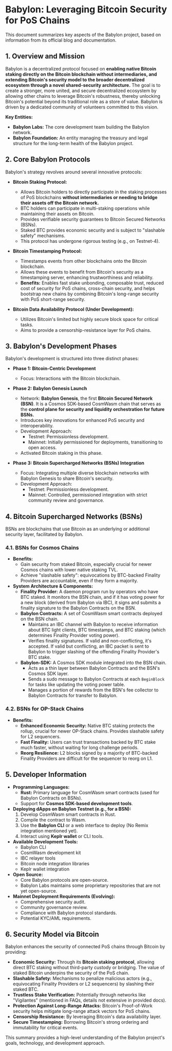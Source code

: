 # Babylon: Leveraging Bitcoin Security for PoS Chains

This document summarizes key aspects of the Babylon project, based on information from its official blog and documentation.

## 1. Overview and Mission

Babylon is a decentralized protocol focused on **enabling native Bitcoin staking directly on the Bitcoin blockchain without intermediaries, and extending Bitcoin's security model to the broader decentralized ecosystem through a novel shared-security architecture.** The goal is to create a stronger, more united, and secure decentralized ecosystem by allowing other chains to leverage Bitcoin's robustness, thereby unlocking Bitcoin's potential beyond its traditional role as a store of value. Babylon is driven by a dedicated community of volunteers committed to this vision.

**Key Entities:**
*   **Babylon Labs:** The core development team building the Babylon network.
*   **Babylon Foundation:** An entity managing the treasury and legal structure for the long-term health of the Babylon project.

## 2. Core Babylon Protocols

Babylon's strategy revolves around several innovative protocols:

*   **Bitcoin Staking Protocol:**
    *   Allows Bitcoin holders to directly participate in the staking processes of PoS blockchains **without intermediaries or needing to bridge their assets off the Bitcoin network.**
    *   BTC holders can participate in multi-staking operations while maintaining their assets on Bitcoin.
    *   Provides verifiable security guarantees to Bitcoin Secured Networks (BSNs).
    *   Staked BTC provides economic security and is subject to "slashable safety" mechanisms.
    *   This protocol has undergone rigorous testing (e.g., on Testnet-4).

*   **Bitcoin Timestamping Protocol:**
    *   Timestamps events from other blockchains onto the Bitcoin blockchain.
    *   Allows these events to benefit from Bitcoin's security as a timestamping server, enhancing trustworthiness and reliability.
    *   **Benefits:** Enables fast stake unbonding, composable trust, reduced cost of security for PoS chains, cross-chain security, and helps bootstrap new chains by combining Bitcoin's long-range security with PoS short-range security.

*   **Bitcoin Data Availability Protocol (Under Development):**
    *   Utilizes Bitcoin's limited but highly secure block space for critical tasks.
    *   Aims to provide a censorship-resistance layer for PoS chains.

## 3. Babylon's Development Phases

Babylon's development is structured into three distinct phases:

*   **Phase 1: Bitcoin-Centric Development**
    *   Focus: Interactions with the Bitcoin blockchain.

*   **Phase 2: Babylon Genesis Launch**
    *   Network: **Babylon Genesis**, the first **Bitcoin Secured Network (BSN)**. It is a Cosmos SDK-based CosmWasm chain that serves as the **control plane for security and liquidity orchestration for future BSNs.**
    *   Introduces key innovations for enhanced PoS security and interoperability.
    *   Development Approach:
        *   Testnet: Permissionless development.
        *   Mainnet: Initially permissioned for deployments, transitioning to open access.
    *   Activated Bitcoin staking in this phase.

*   **Phase 3: Bitcoin Supercharged Networks (BSNs) Integration**
    *   Focus: Integrating multiple diverse blockchain networks with Babylon Genesis to share Bitcoin's security.
    *   Development Approach:
        *   Testnet: Permissionless development.
        *   Mainnet: Controlled, permissioned integration with strict community review and governance.

## 4. Bitcoin Supercharged Networks (BSNs)

BSNs are blockchains that use Bitcoin as an underlying or additional security layer, facilitated by Babylon.

### 4.1. BSNs for Cosmos Chains

*   **Benefits:**
    *   Gain security from staked Bitcoin, especially crucial for newer Cosmos chains with lower native staking TVL.
    *   Achieve "slashable safety": equivocations by BTC-backed Finality Providers are accountable, even if they form a majority.
*   **System Architecture & Components:**
    *   **Finality Provider:** A daemon program run by operators who have BTC staked. It monitors the BSN chain, and if it has voting power for a new block (derived from Babylon via IBC), it signs and submits a finality signature to the Babylon Contracts on the BSN.
    *   **Babylon Contracts:** A set of CosmWasm smart contracts deployed on the BSN chain.
        *   Maintains an IBC channel with Babylon to receive information about BTC light clients, BTC timestamps, and BTC staking (which determines Finality Provider voting power).
        *   Verifies finality signatures. If valid and non-conflicting, it's accepted. If valid but conflicting, an IBC packet is sent to Babylon to trigger slashing of the offending Finality Provider's BTC stake.
    *   **Babylon-SDK:** A Cosmos SDK module integrated into the BSN chain.
        *   Acts as a thin layer between Babylon Contracts and the BSN's Cosmos SDK layer.
        *   Sends a sudo message to Babylon Contracts at each `BeginBlock` for tasks like updating the voting power table.
        *   Manages a portion of rewards from the BSN's fee collector to Babylon Contracts for transfer to Babylon.

### 4.2. BSNs for OP-Stack Chains

*   **Benefits:**
    *   **Enhanced Economic Security:** Native BTC staking protects the rollup, crucial for newer OP-Stack chains. Provides slashable safety for L2 sequencers.
    *   **Fast Finality:** Users can trust transactions backed by BTC stake much faster, without waiting for long challenge periods.
    *   **Reorg Resilience:** L2 blocks signed by a majority of BTC-backed Finality Providers are difficult for the sequencer to reorg on L1.

## 5. Developer Information

*   **Programming Languages:**
    *   **Rust:** Primary language for CosmWasm smart contracts (used for Babylon Contracts on BSNs).
    *   Support for **Cosmos SDK-based development tools**.
*   **Deploying dApps on Babylon Testnet (e.g., for a BSN):**
    1.  Develop CosmWasm smart contracts in Rust.
    2.  Compile the contract to Wasm.
    3.  Use the **Babylon CLI** or a web interface to deploy (No Remix integration mentioned yet).
    4.  Interact using **Keplr wallet** or CLI tools.
*   **Available Development Tools:**
    *   Babylon CLI
    *   CosmWasm development kit
    *   IBC relayer tools
    *   Bitcoin node integration libraries
    *   Keplr wallet integration
*   **Open Source:**
    *   Core Babylon protocols are open-source.
    *   Babylon Labs maintains some proprietary repositories that are not yet open-source.
*   **Mainnet Deployment Requirements (Evolving):**
    *   Comprehensive security audit.
    *   Community governance review.
    *   Compliance with Babylon protocol standards.
    *   Potential KYC/AML requirements.

## 6. Security Model via Bitcoin

Babylon enhances the security of connected PoS chains through Bitcoin by providing:
*   **Economic Security:** Through its **Bitcoin staking protocol**, allowing direct BTC staking without third-party custody or bridging. The value of staked Bitcoin underpins the security of the PoS chain.
*   **Slashable Safety:** Mechanisms to penalize malicious actors (e.g., equivocating Finality Providers or L2 sequencers) by slashing their staked BTC.
*   **Trustless Stake Verification:** Potentially through networks like "Vigilantes" (mentioned in FAQs, details not extensive in provided docs).
*   **Protection Against Long-Range Attacks:** Bitcoin's Proof-of-Work security helps mitigate long-range attack vectors for PoS chains.
*   **Censorship Resistance:** By leveraging Bitcoin's data availability layer.
*   **Secure Timestamping:** Borrowing Bitcoin's strong ordering and immutability for critical events.

This summary provides a high-level understanding of the Babylon project's goals, technology, and development approach.